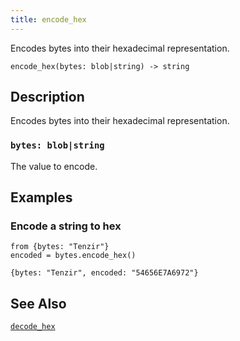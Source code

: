 ```yaml
---
title: encode_hex
---
```


Encodes bytes into their hexadecimal representation.

```tql
encode_hex(bytes: blob|string) -> string
```

## Description

Encodes bytes into their hexadecimal representation.

### `bytes: blob|string`

The value to encode.

## Examples

### Encode a string to hex

```tql
from {bytes: "Tenzir"}
encoded = bytes.encode_hex()
```

```tql
{bytes: "Tenzir", encoded: "54656E7A6972"}
```

## See Also

[`decode_hex`](/reference/functions/decode_hex)
